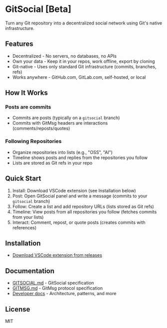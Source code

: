 # GitSocial [Beta]

Turn any Git repository into a decentralized social network using Git's native infrastructure.

## Features

- Decentralized - No servers, no databases, no APIs
- Own your data - Keep it in your repos, work offline, export by cloning
- Git-native - Uses only standard Git infrastructure (commits, branches, refs)
- Works anywhere - GitHub.com, GitLab.com, self-hosted, or local

## How It Works

### Posts are commits

- Commits are posts (typically on a `gitsocial` branch)
- Commits with GitMsg headers are interactions (comments/reposts/quotes)

### Following Repositories

- Organize repositories into lists (e.g., "OSS", "AI")
- Timeline shows posts and replies from the repositories you follow
- Lists are stored as Git refs in your repo

## Quick Start

1. Install: Download VSCode extension (see Installation below)
2. Post: Open GitSocial panel and write a message (commits to your `gitsocial` branch)
3. Follow: Create a list and add repository URLs (lists stored as Git refs)
4. Timeline: View posts from all repositories you follow (fetches commits from your lists)
5. Interact: Comment, repost, or quote posts (creates commits with references)

## Installation

- [Download VSCode extension from releases](https://github.com/gitsocial-org/gitsocial/releases)

## Documentation

- [GITSOCIAL.md](docs/GITSOCIAL.md) - GitSocial specification
- [GITMSG.md](docs/GITMSG.md) - GitMsg protocol specification
- [Developer docs](docs/) - Architecture, patterns, and more

## License

MIT
